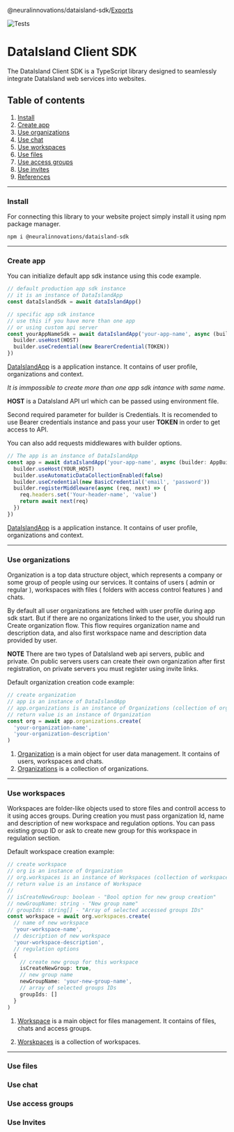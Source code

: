 @neuralinnovations/dataisland-sdk/[Exports](./docs/modules.md)

![Tests](https://github.com/NeuralInnovations/dataisland-client-js-sdk/actions/workflows/tests.yml/badge.svg?branch=main)

# DataIsland Client SDK

The DataIsland Client SDK is a TypeScript library designed to seamlessly integrate DataIsland web services into websites.

## Table of contents

1. [Install](#install)
2. [Create app](#create-app)
3. [Use organizations](#use-organizations)
4. [Use chat](#use-chat)
5. [Use workspaces](#use-workspaces)
6. [Use files](#use-files)
7. [Use access groups](#use-access-groups)
8. [Use invites](#use-invites)
9. [References](docs/modules.md)

---

### Install

For connecting this library to your website project simply install it using npm package manager.

```shell
npm i @neuralinnovations/dataisland-sdk
```

---

### Create app

You can initialize default app sdk instance using this code example.

```typescript
// default production app sdk instance
// it is an instance of DataIslandApp
const dataIslandSdk = await dataIslandApp()

// specific app sdk instance 
// use this if you have more than one app 
// or using custom api server
const yourAppNameSdk = await dataIslandApp('your-app-name', async (builder: AppBuilder) => {
  builder.useHost(HOST)
  builder.useCredential(new BearerCredential(TOKEN))
})
```

[DataIslandApp](docs/classes/DataIslandApp.md) is a application instance. It contains of user profile, organizations and context.

_It is immpossible to create more than one app sdk intance with same name._

**HOST** is a DataIsland API url which can be passed using environment file.

Second required parameter for builder is Credentials. It is recomended to use Bearer credentials instance and pass your user **TOKEN** in order to get access to API.

You can also add requests middlewares with builder options.

```typescript
// The app is an instance of DataIslandApp
const app = await dataIslandApp('your-app-name', async (builder: AppBuilder) => {
  builder.useHost(YOUR_HOST)
  builder.useAutomaticDataCollectionEnabled(false)
  builder.useCredential(new BasicCredential('email', 'password'))
  builder.registerMiddleware(async (req, next) => {
    req.headers.set('Your-header-name', 'value')
    return await next(req)
  })
})
```

[DataIslandApp](docs/classes/DataIslandApp.md) is a application instance. It contains of user profile, organizations and context.

---

### Use organizations

Organization is a top data structure object, which represents a company or some group of people using our services.
It contains of users ( admin or regular ), workspaces with files ( folders with access control features ) and chats.

By default all user organizations are fetched with user profile during app sdk start. But if there are no organizations linked to the user, you should run Create organization flow. This flow requires organization name and description data, and also first workspace name and description data provided by user.

**NOTE** There are two types of DataIsland web api servers, public and private. On public servers users can create their own organization after first registration, on private servers you must register using invite links.

Default organization creation code example:

```typescript
// create organization
// app is an instance of DataIslandApp
// app.organizations is an instance of Organizations (collection of organizations)
// return value is an instance of Organization
const org = await app.organizations.create(
  'your-organization-name',
  'your-organization-description'
)
```
1. [Organization](docs/classes/Organization.md) is a main object for user data management. It contains of users, workspaces and chats.
2. [Organizations](docs/classes/Organizations.md) is a collection of organizations.

---

### Use workspaces

Workspaces are folder-like objects used to store files and controll access to it using acces groups. During creation you must pass organization Id, name and description of new workspace and regulation options. You can pass existing group ID or ask to create new group for this workspace in regulation section. 

Default workspace creation example:

```typescript
// create workspace
// org is an instance of Organization
// org.workspaces is an instance of Workspaces (collection of workspaces)
// return value is an instance of Workspace
//
// isCreateNewGroup: boolean - "Bool option for new group creation"
// newGroupName: string - "New group name"
// groupIds: string[] - "Array of selected accessed groups IDs"
const workspace = await org.workspaces.create(
  // name of new workspace
  'your-workspace-name',
  // description of new workspace
  'your-workspace-description',
  // regulation options
  {
    // create new group for this workspace
    isCreateNewGroup: true,
    // new group name
    newGroupName: 'your-new-group-name',
    // array of selected groups IDs
    groupIds: []
  }
)
```
1. [Workspace](docs/classes/Workspace.md) is a main object for files management. It contains of files, chats and access groups.

2. [Worskpaces](docs/classes/Workspaces.md) is a collection of workspaces.

---

### Use files

### Use chat

### Use access groups

### Use Invites
